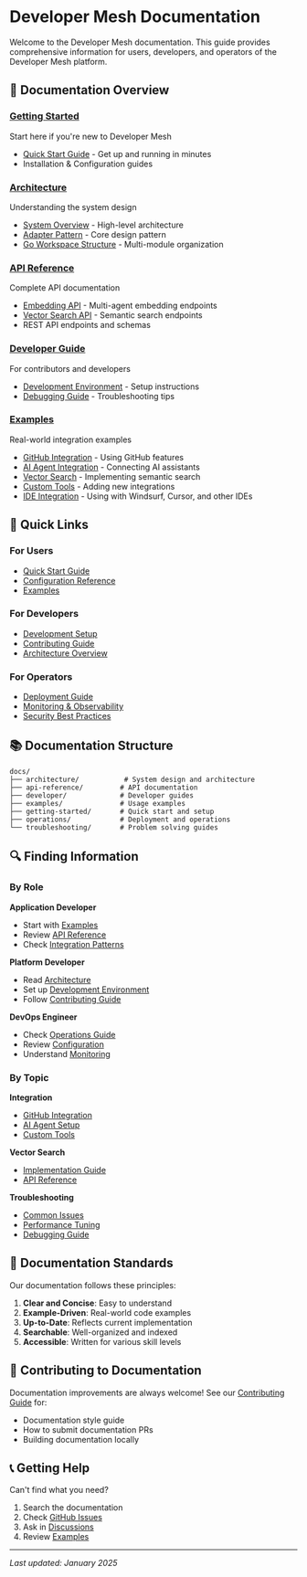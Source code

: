 # Developer Mesh Documentation

Welcome to the Developer Mesh documentation. This guide provides comprehensive information for users, developers, and operators of the Developer Mesh platform.

## 📖 Documentation Overview

### [Getting Started](getting-started/)
Start here if you're new to Developer Mesh
- [Quick Start Guide](getting-started/quick-start-guide.md) - Get up and running in minutes
- Installation & Configuration guides

### [Architecture](architecture/)
Understanding the system design
- [System Overview](architecture/system-overview.md) - High-level architecture
- [Adapter Pattern](architecture/adapter-pattern.md) - Core design pattern
- [Go Workspace Structure](architecture/go-workspace-structure.md) - Multi-module organization

### [API Reference](api-reference/)
Complete API documentation
- [Embedding API](api-reference/embedding-api-reference.md) - Multi-agent embedding endpoints
- [Vector Search API](api-reference/vector-search-api.md) - Semantic search endpoints
- REST API endpoints and schemas

### [Developer Guide](developer/)
For contributors and developers
- [Development Environment](developer/development-environment.md) - Setup instructions
- [Debugging Guide](developer/debugging-guide.md) - Troubleshooting tips

### [Examples](examples/)
Real-world integration examples
- [GitHub Integration](examples/github-integration.md) - Using GitHub features
- [AI Agent Integration](examples/ai-agent-integration.md) - Connecting AI assistants
- [Vector Search](examples/vector-search-implementation.md) - Implementing semantic search
- [Custom Tools](examples/custom-tool-integration.md) - Adding new integrations
- [IDE Integration](examples/ide-integration.md) - Using with Windsurf, Cursor, and other IDEs

## 🚀 Quick Links

### For Users
- [Quick Start Guide](getting-started/quick-start-guide.md)
- [Configuration Reference](getting-started/configuration-guide.md)
- [Examples](examples/README.md)

### For Developers
- [Development Setup](developer/development-environment.md)
- [Contributing Guide](../CONTRIBUTING.md)
- [Architecture Overview](architecture/system-overview.md)

### For Operators
- [Deployment Guide](operations/deployment-guide.md)
- [Monitoring & Observability](operations/monitoring.md)
- [Security Best Practices](operations/security-best-practices.md)

## 📚 Documentation Structure

```
docs/
├── architecture/           # System design and architecture
├── api-reference/         # API documentation
├── developer/             # Developer guides
├── examples/              # Usage examples
├── getting-started/       # Quick start and setup
├── operations/            # Deployment and operations
└── troubleshooting/       # Problem solving guides
```

## 🔍 Finding Information

### By Role

**Application Developer**
- Start with [Examples](examples/README.md)
- Review [API Reference](api-reference/)
- Check [Integration Patterns](examples/)

**Platform Developer**
- Read [Architecture](architecture/system-overview.md)
- Set up [Development Environment](developer/development-environment.md)
- Follow [Contributing Guide](../CONTRIBUTING.md)

**DevOps Engineer**
- Check [Operations Guide](operations/)
- Review [Configuration](getting-started/configuration-guide.md)
- Understand [Monitoring](operations/monitoring.md)

### By Topic

**Integration**
- [GitHub Integration](examples/github-integration.md)
- [AI Agent Setup](examples/ai-agent-integration.md)
- [Custom Tools](examples/custom-tool-integration.md)

**Vector Search**
- [Implementation Guide](examples/vector-search-implementation.md)
- [API Reference](api-reference/vector-search-api.md)

**Troubleshooting**
- [Common Issues](troubleshooting/common-issues.md)
- [Performance Tuning](troubleshooting/performance-tuning.md)
- [Debugging Guide](developer/debugging-guide.md)

## 📝 Documentation Standards

Our documentation follows these principles:

1. **Clear and Concise**: Easy to understand
2. **Example-Driven**: Real-world code examples
3. **Up-to-Date**: Reflects current implementation
4. **Searchable**: Well-organized and indexed
5. **Accessible**: Written for various skill levels

## 🤝 Contributing to Documentation

Documentation improvements are always welcome! See our [Contributing Guide](../CONTRIBUTING.md) for:

- Documentation style guide
- How to submit documentation PRs
- Building documentation locally

## 📞 Getting Help

Can't find what you need?

1. Search the documentation
2. Check [GitHub Issues](https://github.com/S-Corkum/developer-mesh/issues)
3. Ask in [Discussions](https://github.com/S-Corkum/developer-mesh/discussions)
4. Review [Examples](examples/README.md)

---

*Last updated: January 2025*